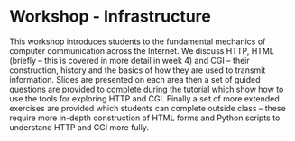 Workshop - Infrastructure
=========================

This workshop introduces students to the fundamental mechanics of computer communication across the Internet. We discuss HTTP, HTML (briefly – this is covered in more detail in week 4) and CGI – their construction, history and the basics of how they are used to transmit information. Slides are presented on each area then a set of guided questions are provided to complete during the tutorial which show how to use the tools for exploring HTTP and CGI. Finally a set of more extended exercises are provided which students can complete outside class – these require more in-depth construction of HTML forms and Python scripts to understand HTTP and CGI more fully.
